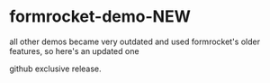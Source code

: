 # formrocket-demo-NEW
all other demos became very outdated and used formrocket's older features, so here's an updated one

github exclusive release.

